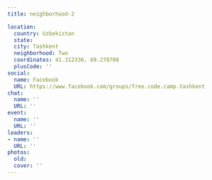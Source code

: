 ```yaml
---
title: neighborhood-2

location:
  country: Uzbekistan
  state: 
  city: Tashkent
  neighborhood: Two
  coordinates: 41.312336, 69.278708
  plusCode: ''
social:
  name: Facebook
  URL: https://www.facebook.com/groups/free.code.camp.tashkent
chat:
  name: ''
  URL: ''
event:
  name: ''
  URL: ''
leaders:
- name: ''
  URL: ''
photos:
  old: 
  cover: ''
---
```

